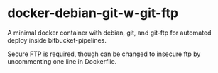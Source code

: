 # docker-debian-git-w-git-ftp
A minimal docker container with debian, git, and
git-ftp for automated deploy inside bitbucket-pipelines.

Secure FTP is required, though can be changed to insecure ftp by
uncommenting one line in Dockerfile.